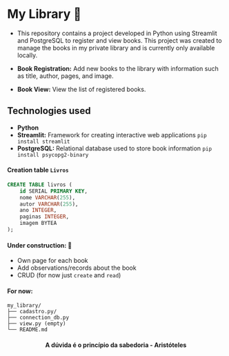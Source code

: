 # My Library 📖

- This repository contains a project developed in Python using Streamlit and PostgreSQL to register and view books. This project was created to manage the books in my private library and is currently only available locally.

- **Book Registration:** Add new books to the library with information such as title, author, pages, and image.
- **Book View:** View the list of registered books.

## Technologies used
- **Python**
- **Streamlit:** Framework for creating interactive web applications `pip install streamlit`
- **PostgreSQL:** Relational database used to store book information `pip install psycopg2-binary`

#### Creation table `Livros`
```sql 
CREATE TABLE livros (
    id SERIAL PRIMARY KEY,
    nome VARCHAR(255),
    autor VARCHAR(255),
    ano INTEGER,
    paginas INTEGER,
    imagem BYTEA
);
```

#### Under construction: 🚧
- Own page for each book
- Add observations/records about the book
- CRUD (for now just `create` and `read`)

#### For now:
```
my_library/
├── cadastro.py/
├── connection_db.py
├── view.py (empty)
└── README.md
```
<h4 align="center">
    <b>A dúvida é o princípio da sabedoria - Aristóteles</b>
</h4>


